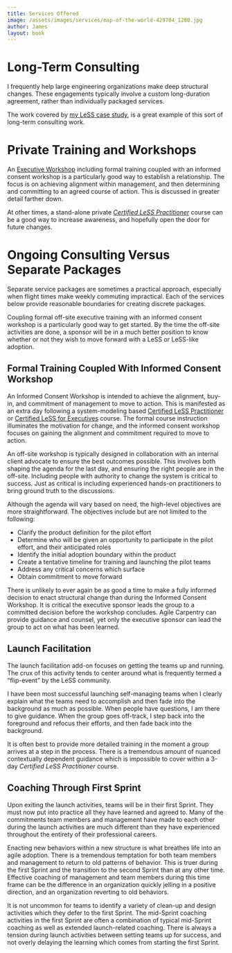 ```yaml
---
title: Services Offered
image: /assets/images/services/map-of-the-world-429784_1280.jpg
author: James
layout: book
---
```

# Long-Term Consulting

I frequently help large engineering organizations make deep structural changes. These engagements typically involve a custom long-duration agreement, rather than individually packaged services.

The work covered by [my LeSS case study](https://less.works/case-studies/large-server-hardware-company), is a great example of this sort of long-term consulting work.

# Private Training and Workshops

An [Executive Workshop]({{site.baseurl}}/cle/global/) including formal training coupled with an informed consent workshop is a particularly good way to establish a relationship. The focus is on achieving alignment within management, and then determining and committing to an agreed course of action. This is discussed in greater detail farther down.

At other times, a stand-alone private [_Certified LeSS Practitioner_]({{site.url}}{{site.baseurl}}/clp/global/) course can be a good way to increase awareness, and hopefully open the door for future changes.

# Ongoing Consulting Versus Separate Packages

Separate service packages are sometimes a practical approach, especially when flight times make weekly commuting impractical. Each of the services below provide reasonable boundaries for creating discrete packages.

Coupling formal off-site executive training with an informed consent workshop is a particularly good way to get started. By the time the off-site activities are done, a sponsor will be in a much better position to know whether or not they wish to move forward with a LeSS or LeSS-like adoption.


## Formal Training Coupled With Informed Consent Workshop

An Informed Consent Workshop is intended to achieve the alignment, buy-in, and commitment of management to move to action. This is manifested as an extra day following a system-modeling based [Certified LeSS Practitioner]({{site.url}}{{site.baseurl}}/clp/global/) or [Certified LeSS for Executives]({{site.url}}{{site.baseurl}}/clp/global/) course. The formal course instruction illuminates the motivation for change, and the informed consent workshop focuses on gaining the alignment and commitment required to move to action.

An off-site workshop is typically designed in collaboration with an internal client advocate to ensure the best outcomes possible. This involves both shaping the agenda for the last day, and ensuring the right people are in the off-site. Including people with authority to change the system is critical to success. Just as critical is including experienced hands-on practitioners to bring ground truth to the discussions.

Although the agenda will vary based on need, the high-level objectives are more straightforward. The objectives include but are not limited to the following:

* Clarify the product definition for the pilot effort
* Determine who will be given an opportunity to participate in the pilot effort, and
their anticipated roles
* Identify the initial adoption boundary within the product
* Create a tentative timeline for training and launching the pilot teams
* Address any critical concerns which surface
* Obtain commitment to move forward

There is unlikely to ever again be as good a time to make a fully informed decision to enact structural change than during the Informed Consent Workshop. It is critical the executive sponsor leads the group to a committed decision before the workshop concludes. Agile Carpentry can provide guidance and counsel, yet only the executive sponsor can lead the group to act on what has been learned.

## Launch Facilitation

The launch facilitation add-on focuses on getting the teams up and running. The crux of this activity tends to center around what is frequently termed a “flip-event” by the LeSS community.

I have been most successful launching self-managing teams when I clearly explain what the teams need to accomplish and then fade into the background as much as possible. When people have questions, I am there to give guidance. When the group goes off-track, I step back into the foreground and refocus their efforts, and then fade back into the background.

It is often best to provide more detailed training in the moment a group arrives at a step in the process. There is a tremendous amount of nuanced contextually dependent guidance which is impossible to cover within a 3-day _Certified LeSS Practitioner_ course.

## Coaching Through First Sprint

Upon exiting the launch activities, teams will be in their first Sprint. They must now put into practice all they have learned and agreed to. Many of the commitments team members and management have made to each other during the launch activities are much different than they have experienced throughout the entirety of their professional careers.

Enacting new behaviors within a new structure is what breathes life into an agile adoption. There is a tremendous temptation for both team members and management to return to old patterns of behavior. This is truer during the first Sprint and the transition to the second Sprint than at any other time. Effective coaching of management and team members during this time frame can be the difference in an organization quickly jelling in a positive direction, and an organization reverting to old behaviors.

It is not uncommon for teams to identify a variety of clean-up and design activities which they defer to the first Sprint. The mid-Sprint coaching activities in the first Sprint are often a combination of typical mid-Sprint coaching as well as extended launch-related coaching. There is always a tension during launch activities between setting teams up for success, and not overly delaying the learning which comes from starting the first Sprint.